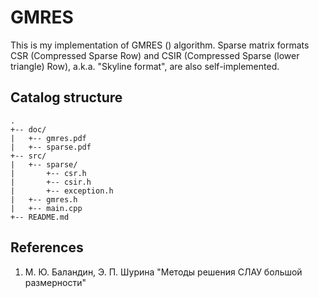 # GMRES
This is my implementation of GMRES () algorithm.
Sparse matrix formats CSR (Compressed Sparse Row) and CSIR (Compressed Sparse (lower triangle) Row), a.k.a. "Skyline format", are also self-implemented.

## Catalog structure
```
.
+-- doc/
|   +-- gmres.pdf
|   +-- sparse.pdf
+-- src/
|   +-- sparse/
|       +-- csr.h
|       +-- csir.h
|       +-- exception.h
|   +-- gmres.h
|   +-- main.cpp
+-- README.md
```

## References
1) М. Ю. Баландин, Э. П. Шурина "Методы решения СЛАУ большой размерности"